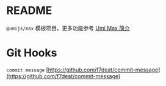 # README

`@umijs/max` 模板项目，更多功能参考 [Umi Max 简介](https://next.umijs.org/zh-CN/docs/max/introduce)

# Git Hooks

`commit message` [https://github.com/f7deat/commit-message](https://github.com/f7deat/commit-message)